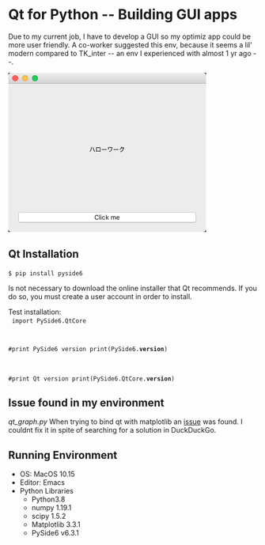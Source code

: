# Qt for Python -- Building GUI apps

Due to my current job, I have to develop a GUI so my optimiz app could be more user friendly. A co-worker suggested this env, because it seems a lil' modern compared to TK\_inter -- an env I experienced with almost 1 yr ago --.

![The result](hello_work.png)

## Qt Installation

	$ pip install pyside6

Is not necessary to download the online installer that Qt recommends. If you do so, you must create a user account in order to install.

Test installation:<br>
<code>
import PySide6.QtCore

#print PySide6 version
print(PySide6.__version__)

#print Qt version
print(PySide6.QtCore.__version__)
</code>

## Issue found in my environment

*qt_graph.py* When trying to bind qt with matplotlib an [issue](https://github.com/ndlopez/learn_python/issues/1) was found. I couldnt fix it in spite of searching for a solution in DuckDuckGo.

## Running Environment

- OS: MacOS 10.15
- Editor: Emacs
- Python Libraries
	- Python3.8
	- numpy 1.19.1
	- scipy 1.5.2
	- Matplotlib 3.3.1
	- PySide6 v6.3.1
